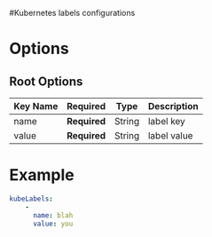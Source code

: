 #Kubernetes labels configurations

# Options
## Root Options
| Key Name | Required | Type | Description|
| --- | --- | --- | --- |
| name | __Required__ | String | label key |
| value | __Required__ | String | label value |


# Example
```yaml
kubeLabels:
    - 
      name: blah
      value: you
```